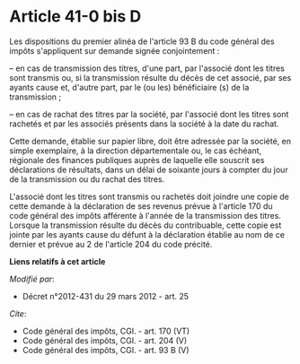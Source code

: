 # Article 41-0 bis D

Les dispositions du premier alinéa de l'article 93 B du code général des impôts s'appliquent sur demande signée
conjointement :

– en cas de transmission des titres, d'une part, par l'associé dont les titres sont transmis ou, si la transmission résulte
du décès de cet associé, par ses ayants cause et, d'autre part, par le (ou les) bénéficiaire (s) de la transmission ;

– en cas de rachat des titres par la société, par l'associé dont les titres sont rachetés et par les associés présents dans
la société à la date du rachat.

Cette demande, établie sur papier libre, doit être adressée par la société, en simple exemplaire, à la direction
départementale ou, le cas échéant, régionale des finances publiques auprès de laquelle elle souscrit ses déclarations de
résultats, dans un délai de soixante jours à compter du jour de la transmission ou du rachat des titres.

L'associé dont les titres sont transmis ou rachetés doit joindre une copie de cette demande à la déclaration de ses revenus
prévue à l'article 170 du code général des impôts afférente à l'année de la transmission des titres. Lorsque la transmission
résulte du décès du contribuable, cette copie est jointe par les ayants cause du défunt à la déclaration établie au nom de ce
dernier et prévue au 2 de l'article 204 du code précité.

**Liens relatifs à cet article**

_Modifié par_:

  - Décret n°2012-431  du 29 mars 2012 - art. 25

_Cite_:

  - Code général des impôts, CGI. - art. 170 (VT)
  - Code général des impôts, CGI. - art. 204 (V)
  - Code général des impôts, CGI. - art. 93 B (V)
